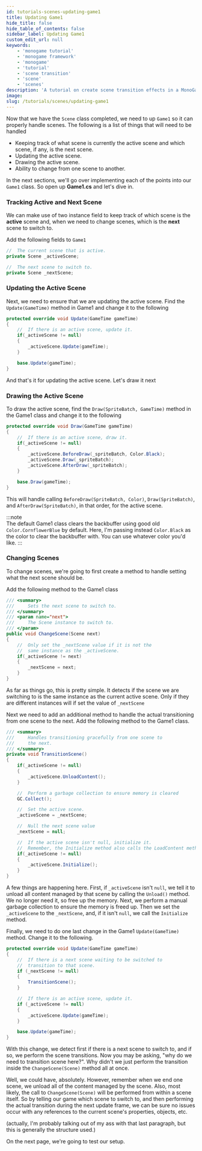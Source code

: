 ```yaml
---
id: tutorials-scenes-updating-game1
title: Updating Game1
hide_title: false
hide_table_of_contents: false
sidebar_label: Updating Game1
custom_edit_url: null
keywords:
    - 'monogame tutorial'
    - 'monogame framework'
    - 'monogame'
    - 'tutorial'
    - 'scene transition'
    - 'scene'
    - 'scenes'
description: 'A tutorial on create scene transition effects in a MonoGame project.'
image:
slug: /tutorials/scenes/updating-game1
---
```


Now that we have the `Scene` class completed, we need to up `Game1` so it can properly handle scenes.  The following is a list of things that will need to be handled

* Keeping track of what scene is currently the active scene and which scene, if any, is the next scene.
* Updating the active scene.
* Drawing the active scene.
* Ability to change from one scene to another.

In the next sections, we'll go over implementing each of the points into our `Game1` class. So open up **Game1.cs** and let's dive in.

### Tracking Active and Next Scene
We can make use of two instance field to keep track of which scene is the **active** scene and, when we need to change scenes, which is the **next** scene to switch to.

Add the following fields to `Game1`

```csharp
//  The current scene that is active.
private Scene _activeScene;

//  The next scene to switch to.
private Scene _nextScene;
```

### Updating the Active Scene
Next, we need to ensure that we are updating the active scene.  Find the `Update(GameTime)` method in Game1 and change it to the following

```csharp
protected override void Update(GameTime gameTime)
{
    //  If there is an active scene, update it.
    if(_activeScene != null)
    {
        _activeScene.Update(gameTime);
    }

    base.Update(gameTime);
}
```

And that's it for updating the active scene. Let's draw it next

### Drawing the Active Scene
To draw the active scene, find the `Draw(SpriteBatch, GameTime)` method in the Game1 class and change it to the following

```csharp
protected override void Draw(GameTime gameTime)
{
    //  If there is an active scene, draw it.
    if(_activeScene != null)
    {
        _activeScene.BeforeDraw(_spriteBatch, Color.Black);
        _activeScene.Draw(_spriteBatch);
        _activeScene.AfterDraw(_spriteBatch);
    }

    base.Draw(gameTime);
}
```

This will handle calling `BeforeDraw(SpriteBatch, Color)`, `Draw(SpriteBatch)`, and `AfterDraw(SpriteBatch)`, in that order, for the active scene.

:::note  
The default Game1 class clears the backbuffer using good old `Color.CornflowerBlue` by default. Here, I'm passing instead `Color.Black` as the color to clear the backbuffer with.  You can use whatever color you'd like.
:::  

### Changing Scenes
To change scenes, we're going to first create a method to handle setting what the next scene should be. 

Add the following method to the Game1 class

```csharp
/// <summary>
///     Sets the next scene to switch to.
/// </summary>
/// <param name="next">
///     The Scene instance to switch to.
/// </param>
public void ChangeScene(Scene next)
{
    //  Only set the _nextScene value if it is not the
    //  same instance as the _activeScene.
    if(_activeScene != next)
    {
        _nextScene = next;
    }
}
```

As far as things go, this is pretty simple.  It detects if the scene we are switching to is the same instance as the current active scene. Only if they are different instances will if set the value of `_nextScene`

Next we need to add an additional method to handle the actual transitioning from one scene to the next. Add the following method to the Game1 class.

```csharp
/// <summary>
///     Handles transitioning gracefully from one scene to
///     the next.
/// </summary>
private void TransitionScene()
{
    if(_activeScene != null)
    {
        _activeScene.UnloadContent();
    }

    //  Perform a garbage collection to ensure memory is cleared
    GC.Collect();

    //  Set the active scene.
    _activeScene = _nextScene;

    //  Null the next scene value
    _nextScene = null;

    //  If the active scene isn't null, initialize it.
    //  Remember, the Initialize method also calls the LoadContent method
    if(_activeScene != null)
    {
        _activeScene.Initialize();
    }
}
```

A few things are happening here. First, if `_activeScene` isn't `null`, we tell it to unload all content managed by that scene by calling the `Unload()` method. We no longer need it, so free up the memory.  Next, we perform a manual garbage collection to ensure the memory is freed up.  Then we set the `_activeScene` to the `_nextScene`, and, if it isn't `null`, we call the `Initialize` method.

Finally, we need to do one last change in the Game1 `Update(GameTime)` method.  Change it to the following.

```csharp
protected override void Update(GameTime gameTime)
{
    //  If there is a next scene waiting to be switched to
    //  transition to that scene.
    if (_nextScene != null)
    {
        TransitionScene();
    }

    //  If there is an active scene, update it.
    if (_activeScene != null)
    {
        _activeScene.Update(gameTime);
    }

    base.Update(gameTime);
}
```

With this change, we detect first if there is a next scene to switch to, and if so, we perform the scene transitions. Now you may be asking, "why do we need to transition scene here?". Why didn't we just perform the transition inside the `ChangeScene(Scene)` method all at once. 

Well, we could have, absolutely. However, remember when we end one scene, we unload all of the content managed by the scene. Also, most likely, the call to `ChangeScene(Scene)` will be performed from within a scene itself.  So by telling our game which scene to switch to, and then performing the actual transition during the next update frame, we can be sure no issues occur with any references to the current scene's properties, objects, etc.

(actually, I'm probably talking out of my ass with that last paragraph, but this is generally the structure used.)

On the next page, we're going to test our setup.